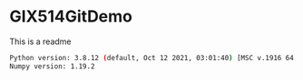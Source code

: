 # GIX514GitDemo

This is a readme

```bash
Python version: 3.8.12 (default, Oct 12 2021, 03:01:40) [MSC v.1916 64 bit (AMD64)]
Numpy version: 1.19.2
```
